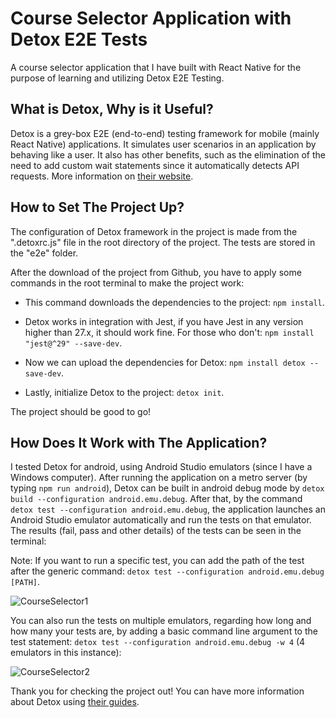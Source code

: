 # Course Selector Application with Detox E2E Tests
A course selector application that I have built with React Native for the purpose of learning and utilizing Detox E2E Testing.

## What is Detox, Why is it Useful?
Detox is a grey-box E2E (end-to-end) testing framework for mobile (mainly React Native) applications. It simulates user scenarios in an application by behaving like a user. It also has other benefits, such as the elimination of the need to add custom wait statements since it automatically detects API requests. More information on [their website](https://wix.github.io/Detox/).

## How to Set The Project Up?
The configuration of Detox framework in the project is made from the ".detoxrc.js" file in the root directory of the project. The tests are stored in the "e2e" folder.

After the download of the project from Github, you have to apply some commands in the root terminal to make the project work:

* This command downloads the dependencies to the project: ```npm install```.

* Detox works in integration with Jest, if you have Jest in any version higher than 27.x, it should work fine. For those who don't: ```npm install "jest@^29" --save-dev```.

* Now we can upload the dependencies for Detox: ```npm install detox --save-dev```.

* Lastly, initialize Detox to the project: ```detox init```.

The project should be good to go!

## How Does It Work with The Application?
I tested Detox for android, using Android Studio emulators (since I have a Windows computer). After running the application on a metro server (by typing ```npm run android```), Detox can be built in android debug mode by ```detox build --configuration android.emu.debug```. After that, by the command  ```detox test --configuration android.emu.debug```, the application launches an Android Studio emulator automatically and run the tests on that emulator. The results (fail, pass and other details) of the tests can be seen in the terminal:

Note: If you want to run a specific test, you can add the path of the test after the generic command: ```detox test --configuration android.emu.debug [PATH]```.


![CourseSelector1](https://github.com/onurcanatac/CourseSelectorDetox/assets/32818778/838f0179-e321-45be-bc56-f3fe7d7e1cec)


You can also run the tests on multiple emulators, regarding how long and how many your tests are, by adding a basic command line argument to the test statement: ```detox test --configuration android.emu.debug -w 4``` (4 emulators in this instance):


![CourseSelector2](https://github.com/onurcanatac/CourseSelectorDetox/assets/32818778/36c9867d-1293-4d03-bcb8-63b610f77301)

Thank you for checking the project out! You can have more information about Detox using [their guides](https://wix.github.io/Detox/docs/api/device/).


